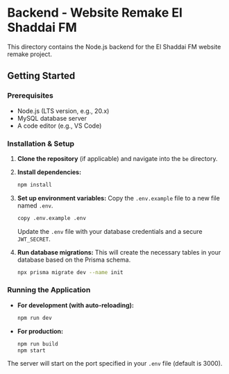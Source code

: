 # Backend - Website Remake El Shaddai FM

This directory contains the Node.js backend for the El Shaddai FM website remake project.

## Getting Started

### Prerequisites

- Node.js (LTS version, e.g., 20.x)
- MySQL database server
- A code editor (e.g., VS Code)

### Installation & Setup

1.  **Clone the repository** (if applicable) and navigate into the `be` directory.

2.  **Install dependencies:**
    ```bash
    npm install
    ```

3.  **Set up environment variables:**
    Copy the `.env.example` file to a new file named `.env`.
    ```bash
    copy .env.example .env
    ```
    Update the `.env` file with your database credentials and a secure `JWT_SECRET`.

4.  **Run database migrations:**
    This will create the necessary tables in your database based on the Prisma schema.
    ```bash
    npx prisma migrate dev --name init
    ```

### Running the Application

-   **For development (with auto-reloading):**
    ```bash
    npm run dev
    ```

-   **For production:**
    ```bash
    npm run build
    npm start
    ```

The server will start on the port specified in your `.env` file (default is 3000).
